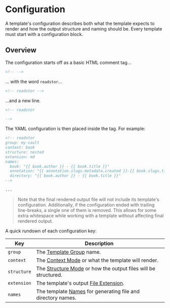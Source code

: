 # Configuration

A template's configuration describes both what the template expects to render
and how the output structure and naming should be.
Every template must start with a configuration block.

## Overview

The configuration starts off as a basic HTML comment tag...

```markdown
<!-- -->
```

... with the word `readstor`...

```markdown
<!-- readstor -->
```

...and a new line.

```markdown
<!-- readstor

-->
```

The YAML configuration is then placed inside the tag. For example:

```markdown
<!-- readstor
group: my-vault
context: book
structure: nested
extension: md
names:
  book: "{{ book.author }} - {{ book.title }}"
  annotation: "{{ annotation.slugs.metadata.created }}-{{ book.slugs.title }}"
  directory: "{{ book.author }} - {{ book.title }}"
-->

...
```

> <i class="fa fa-exclamation-circle"></i> Note that the final rendered output
> file will not include its template's configuration. Additionally, if the
> configuration ended with trailing line-breaks, a single one of them is
> removed. This allows for some extra whitespace while working with a template
> without affecting final rendered output.

A quick rundown of each configuration key:

| Key         | Description                                                                       |
| ----------- | --------------------------------------------------------------------------------- |
| `group`     | The [Template Group][template-groups] name.                                       |
| `context`   | The [Context Mode][context-modes] or what the template will render.               |
| `structure` | The [Structure Mode][structure-modes] or how the output files will be structured. |
| `extension` | The template's output [File Extension][file-extensions].                          |
| `names`     | The template [Names][names] for generating file and directory names.              |

[context-modes]: ./02-02-context-modes.md
[file-extensions]: ./02-04-file-extensions.md
[names]: ./02-05-names.md
[structure-modes]: ./02-03-structure-modes.md
[template-groups]: ./02-01-template-groups.md
